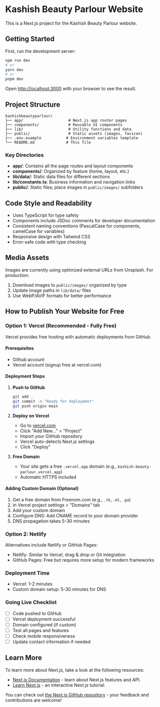 # Kashish Beauty Parlour Website

This is a Next.js project for the Kashish Beauty Parlour website.

## Getting Started

First, run the development server:

```bash
npm run dev
# or
yarn dev
# or
pnpm dev
```

Open [http://localhost:3000](http://localhost:3000) with your browser to see the result.

## Project Structure

```
kashishbeautyparlour/
├── app/                    # Next.js app router pages
├── components/             # Reusable UI components
├── lib/                    # Utility functions and data
├── public/                 # Static assets (images, favicon)
├── .env.example           # Environment variables template
└── README.md              # This file
```

### Key Directories

- **app/**: Contains all the page routes and layout components
- **components/**: Organized by feature (home, layout, etc.)
- **lib/data/**: Static data files for different sections
- **lib/constants.ts**: Business information and navigation links
- **public/**: Static files; place images in `public/images/` subfolders

## Code Style and Readability

- Uses TypeScript for type safety
- Components include JSDoc comments for developer documentation
- Consistent naming conventions (PascalCase for components, camelCase for variables)
- Responsive design with Tailwind CSS
- Error-safe code with type checking

## Media Assets

Images are currently using optimized external URLs from Unsplash. For production:

1. Download images to `public/images/` organized by type
2. Update image paths in `lib/data/` files
3. Use WebP/AVIF formats for better performance

## How to Publish Your Website for Free

### Option 1: Vercel (Recommended - Fully Free)

Vercel provides free hosting with automatic deployments from GitHub.

#### Prerequisites
* Github account
* Vercel account (signup free at vercel.com)

#### Deployment Steps

1. **Push to GitHub**
   ```bash
   git add .
   git commit -m "Ready for deployment"
   git push origin main
   ```

2. **Deploy on Vercel**
   - Go to [vercel.com](https://vercel.com)
   - Click "Add New..." > "Project"
   - Import your GitHub repository
   - Vercel auto-detects Next.js settings
   - Click "Deploy"

3. **Free Domain**
   - Your site gets a free `.vercel.app` domain (e.g., `kashish-beauty-parlour.vercel.app`)
   - Automatic HTTPS included

#### Adding Custom Domain (Optional)
1. Get a free domain from Freenom.com (e.g., `.tk`, `.ml`, `.ga`)
2. In Vercel project settings > "Domains" tab
3. Add your custom domain
4. Configure DNS: Add CNAME record to your domain provider
5. DNS propagation takes 5-30 minutes

### Option 2: Netlify

Alternatives include Netlify or GitHub Pages:
- Netlify: Similar to Vercel, drag & drop or Git integration
- GitHub Pages: Free but requires more setup for modern frameworks

### Deployment Time
- Vercel: 1-2 minutes
- Custom domain setup: 5-30 minutes for DNS

### Going Live Checklist
- [ ] Code pushed to GitHub
- [ ] Vercel deployment successful
- [ ] Domain configured (if custom)
- [ ] Test all pages and features
- [ ] Check mobile responsiveness
- [ ] Update contact information if needed

## Learn More

To learn more about Next.js, take a look at the following resources:

- [Next.js Documentation](https://nextjs.org/docs) - learn about Next.js features and API.
- [Learn Next.js](https://nextjs.org/learn) - an interactive Next.js tutorial.

You can check out [the Next.js GitHub repository](https://github.com/vercel/next.js/) - your feedback and contributions are welcome!
